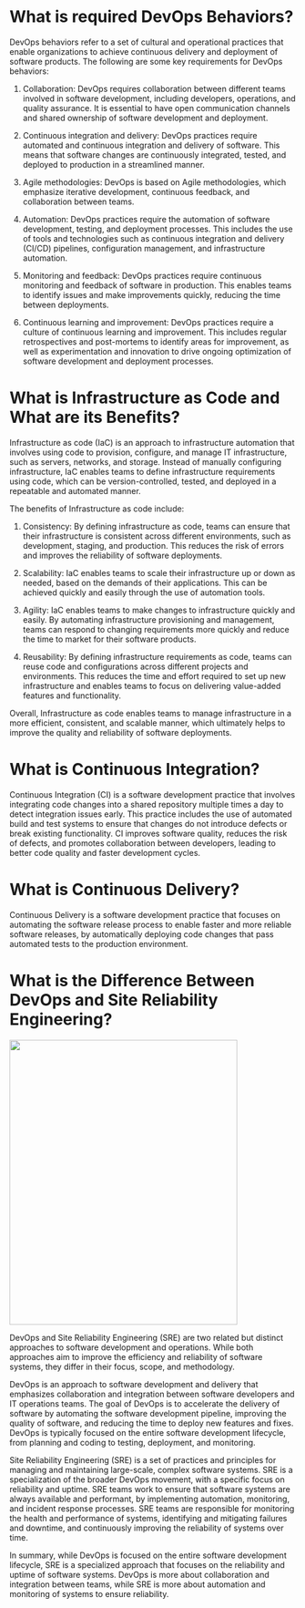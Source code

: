 # What is required DevOps Behaviors?
DevOps behaviors refer to a set of cultural and operational practices that enable organizations to achieve continuous delivery and deployment of software products. The following are some key requirements for DevOps behaviors:

1)	Collaboration: DevOps requires collaboration between different teams involved in software development, including developers, operations, and quality assurance. It is essential to have open communication channels and shared ownership of software development and deployment.

2)	Continuous integration and delivery: DevOps practices require automated and continuous integration and delivery of software. This means that software changes are continuously integrated, tested, and deployed to production in a streamlined manner.

3)	Agile methodologies: DevOps is based on Agile methodologies, which emphasize iterative development, continuous feedback, and collaboration between teams.

4)	Automation: DevOps practices require the automation of software development, testing, and deployment processes. This includes the use of tools and technologies such as continuous integration and delivery (CI/CD) pipelines, configuration management, and infrastructure automation.

5)	Monitoring and feedback: DevOps practices require continuous monitoring and feedback of software in production. This enables teams to identify issues and make improvements quickly, reducing the time between deployments.

6)	Continuous learning and improvement: DevOps practices require a culture of continuous learning and improvement. This includes regular retrospectives and post-mortems to identify areas for improvement, as well as experimentation and innovation to drive ongoing optimization of software development and deployment processes.

# What is Infrastructure as Code and What are its Benefits?

Infrastructure as code (IaC) is an approach to infrastructure automation that involves using code to provision, configure, and manage IT infrastructure, such as servers, networks, and storage. Instead of manually configuring infrastructure, IaC enables teams to define infrastructure requirements using code, which can be version-controlled, tested, and deployed in a repeatable and automated manner.

The benefits of Infrastructure as code include:
1)	Consistency: By defining infrastructure as code, teams can ensure that their infrastructure is consistent across different environments, such as development, staging, and production. This reduces the risk of errors and improves the reliability of software deployments.

2)	Scalability: IaC enables teams to scale their infrastructure up or down as needed, based on the demands of their applications. This can be achieved quickly and easily through the use of automation tools.

3)	Agility: IaC enables teams to make changes to infrastructure quickly and easily. By automating infrastructure provisioning and management, teams can respond to changing requirements more quickly and reduce the time to market for their software products.

4)	Reusability: By defining infrastructure requirements as code, teams can reuse code and configurations across different projects and environments. This reduces the time and effort required to set up new infrastructure and enables teams to focus on delivering value-added features and functionality.

Overall, Infrastructure as code enables teams to manage infrastructure in a more efficient, consistent, and scalable manner, which ultimately helps to improve the quality and reliability of software deployments.

# What is Continuous Integration?

Continuous Integration (CI) is a software development practice that involves integrating code changes into a shared repository multiple times a day to detect integration issues early. This practice includes the use of automated build and test systems to ensure that changes do not introduce defects or break existing functionality. CI improves software quality, reduces the risk of defects, and promotes collaboration between developers, leading to better code quality and faster development cycles.

# What is Continuous Delivery?
Continuous Delivery is a software development practice that focuses on automating the software release process to enable faster and more reliable software releases, by automatically deploying code changes that pass automated tests to the production environment.


#  What is the Difference Between DevOps and Site Reliability Engineering?

<img src=https://user-images.githubusercontent.com/125795058/230749460-e814a440-0e5d-4729-8fc7-d7ce87051de5.png width=400 height=500 />

DevOps and Site Reliability Engineering (SRE) are two related but distinct approaches to software development and operations. While both approaches aim to improve the efficiency and reliability of software systems, they differ in their focus, scope, and methodology.

DevOps is an approach to software development and delivery that emphasizes collaboration and integration between software developers and IT operations teams. The goal of DevOps is to accelerate the delivery of software by automating the software development pipeline, improving the quality of software, and reducing the time to deploy new features and fixes. DevOps is typically focused on the entire software development lifecycle, from planning and coding to testing, deployment, and monitoring.

Site Reliability Engineering (SRE) is a set of practices and principles for managing and maintaining large-scale, complex software systems. SRE is a specialization of the broader DevOps movement, with a specific focus on reliability and uptime. SRE teams work to ensure that software systems are always available and performant, by implementing automation, monitoring, and incident response processes. SRE teams are responsible for monitoring the health and performance of systems, identifying and mitigating failures and downtime, and continuously improving the reliability of systems over time.

In summary, while DevOps is focused on the entire software development lifecycle, SRE is a specialized approach that focuses on the reliability and uptime of software systems. DevOps is more about collaboration and integration between teams, while SRE is more about automation and monitoring of systems to ensure reliability.






